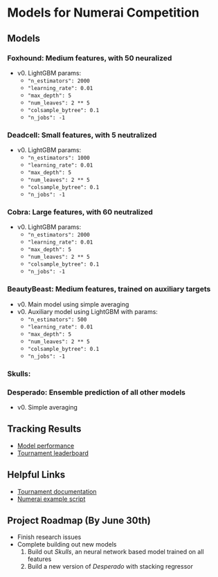 # Models for Numerai Competition

## Models
### **Foxhound**: Medium features, with 50 neuralized
* v0. LightGBM params:
  * `"n_estimators": 2000`
  * `"learning_rate": 0.01`
  * `"max_depth": 5`
  * `"num_leaves": 2 ** 5`
  * `"colsample_bytree": 0.1`
  * `"n_jobs": -1`

### **Deadcell**: Small features, with 5 neutralized
* v0. LightGBM params:
  * `"n_estimators": 1000`
  * `"learning_rate": 0.01`
  * `"max_depth": 5`
  * `"num_leaves": 2 ** 5`
  * `"colsample_bytree": 0.1`
  * `"n_jobs": -1`

### **Cobra**: Large features, with 60 neutralized
* v0. LightGBM params:
  * `"n_estimators": 2000`
  * `"learning_rate": 0.01`
  * `"max_depth": 5`
  * `"num_leaves": 2 ** 5`
  * `"colsample_bytree": 0.1`
  * `"n_jobs": -1`

### **BeautyBeast**: Medium features, trained on auxiliary targets
* v0. Main model using simple averaging
* v0. Auxiliary model using LightGBM with params:
  * `"n_estimators": 500`
  * `"learning_rate": 0.01`
  * `"max_depth": 5`
  * `"num_leaves": 2 ** 5`
  * `"colsample_bytree": 0.1`
  * `"n_jobs": -1`

### **Skulls**:

### **Desperado**: Ensemble prediction of all other models
* v0. Simple averaging

## Tracking Results
* [Model performance](https://numer.ai/models)
* [Tournament leaderboard](https://numer.ai/tournament)

## Helpful Links
* [Tournament documentation](https://docs.numer.ai/)
* [Numerai example script](https://github.com/numerai/example-scripts)

## Project Roadmap (By June 30th)
* Finish research issues
* Complete building out new models
  1. Build out *Skulls*, an neural network based model trained on all features
  2. Build a new version of *Desperado* with stacking regressor